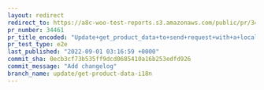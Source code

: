 ```yaml
---
layout: redirect
redirect_to: https://a8c-woo-test-reports.s3.amazonaws.com/public/pr/34461/e2e/index.html
pr_number: 34461
pr_title_encoded: "Update+get_product_data+to+send+request+with+a+locale+query+param+for+translation"
pr_test_type: e2e
last_published: "2022-09-01 03:16:59 +0000"
commit_sha: 0ecb3cf73b535ff9dcd0685410a16b253edfd926
commit_message: "Add changelog"
branch_name: update/get-product-data-i18n
---
```

